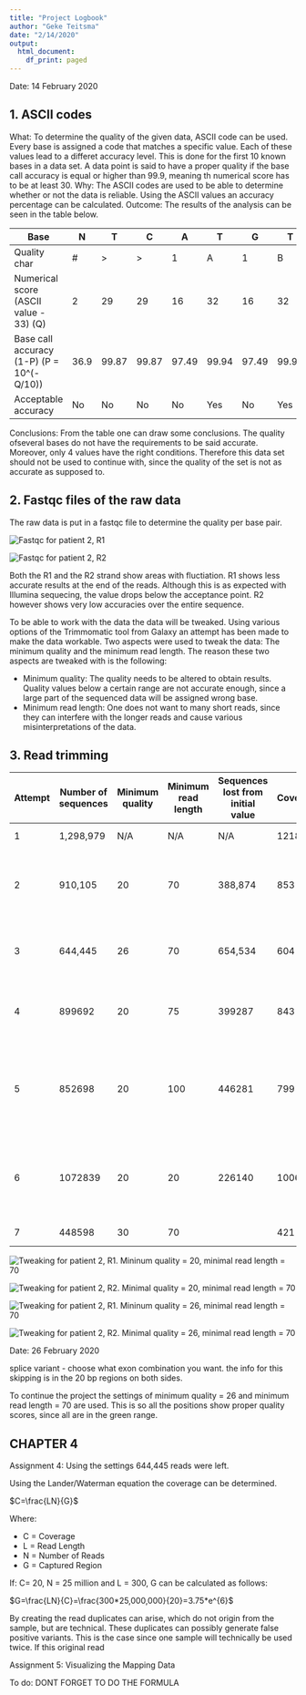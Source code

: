 ```yaml
---
title: "Project Logbook"
author: "Geke Teitsma"
date: "2/14/2020"
output:
  html_document:
    df_print: paged
---
```


Date: 14 February 2020

## 1. ASCII codes

What: 
  To determine the quality of the given data, ASCII code can be used. Every base is assigned a code that matches a specific value. Each of these values lead to a differet accuracy level. This is done for the first 10 known bases in a data set. 
A data point is said to have a proper quality if the base call accuracy is equal or higher than 99.9, meaning th numerical score has to be at least 30.
Why: 
  The ASCII codes are used to be able to determine whether or not the data is reliable. Using the ASCII values an accuracy percentage can be calculated. 
Outcome: 
  The results of the analysis can be seen in the table below.


| Base | N | T | C | A | T | G | T | A | C | G |
|---|---|---|---|---|---|---|---|---|---|---|
| Quality char| # | > | > | 1 | A | 1 | B | 3 | B | 1 |
| Numerical score (ASCII value - 33) (Q) | 2 | 29 | 29 | 16 | 32 | 16 | 32 | 16 | 33 | 18 | 33 | 16 | 
|Base call accuracy (1-P) (P = 10^(-Q/10)) | 36.9 | 99.87 | 99.87 | 97.49 | 99.94 | 97.49 | 99.95 | 98.42 | 99.95 | 97.49 |
|Acceptable accuracy | No | No | No | No | Yes | No | Yes | No | Yes | No | Yes | No | 

Conclusions: 
  From the table one can draw some conclusions. The quality ofseveral bases do not have the requirements to be said accurate. Moreover, only 4 values have the right conditions. Therefore this data set should not be used to continue with, since the quality of the set is not as accurate as supposed to. 


## 2. Fastqc files of the raw data

The raw data is put in a fastqc file to determine the quality per base pair. 

![Fastqc for patient 2, R1](/homes/gjteitsma/Desktop/images/raw_data_R1.png)

![Fastqc for patient 2, R2](/homes/gjteitsma/Desktop/images/raw_data_R2.png)

Both the R1 and the R2 strand show areas with fluctiation. R1 shows less accurate results at the end of the reads. Although this is as expected with Illumina sequecing, the value drops below the acceptance point. 
R2 however shows very low accuracies over the entire sequence. 

To be able to work with the data the data will be tweaked. Using various options of the Trimmomatic tool from Galaxy an attempt has been made to make the data workable. 
Two aspects were used to tweak the data: The minimum quality and the minimum read length. 
The reason these two aspects are tweaked with is the following:

* Minimum quality: The quality needs to be altered to obtain results. Quality values below a certain range are not accurate enough, since a large part of the sequenced data will be assigned wrong base. 
* Minimum read length: One does not want to many short reads, since they can interfere with the longer reads and cause various misinterpretations of the data. 

## 3. Read trimming




|Attempt | Number of sequences | Minimum quality | Minimum read length | Sequences lost from initial value|Coverage| Conclusion |  
| --- | ---| --- | --- | --- | --- | --- |
|1 | 1,298,979 | N/A | N/A | N/A | 1218 | Initial data set |
|2 | 910,105 | 20 | 70 | 388,874 | 853 | First trimming step. First bp shows very low quality (18) | 
|3 | 644,445 | 26 | 70 | 654,534 | 604 | All positions above 30 quality score  | 
|4 | 899692 | 20 | 75 | 399287 | 843 | No variation from the second attempt  | 
|5 | 852698 | 20 | 100  | 446281 | 799 | Hardly any variation of the fastQC plot in comparison to the second attempt  | 
|6 | 1072839 | 20 | 20 |  226140 | 1006  | The overall mean quality is lower than the mean value at attempt 2 | 
|7 | 448598 | 30  | 70 |  | 421 |  All qualities at least 32 | 




![Tweaking for patient 2, R1. Mininum quality = 20, minimal read length = 70](/homes/gjteitsma/Desktop/images/Tweaking_R1_Mini_quality_=_20,minimal_read_length=70.png)

![Tweaking for patient 2, R2. Minimal quality = 20, minimal read length = 70](/homes/gjteitsma/Desktop/images/Tweaking_R2_Mini_quality_=_20,minimal_read_length=70.png)

![Tweaking for patient 2, R1. Mininum quality = 26, minimal read length = 70](/homes/gjteitsma/Desktop/images/Tweaking_R1_Mini_quality_=_26,minimal_read_length=70.png)

![Tweaking for patient 2, R2. Minimal quality = 26, minimal read length = 70](/homes/gjteitsma/Desktop/images/Tweaking_R2_Mini_quality_=_26,minimal_read_length=70.png)


Date: 26 February 2020

splice variant - choose what exon combination you want. 
the info for this skipping is in the 20 bp regions on both sides. 


To continue the project the settings of minimum quality = 26 and minimum read length = 70 are used. 
This is so all the positions show proper quality scores, since all are in the green range. 

## CHAPTER 4


Assignment 4: 
    Using the settings 644,445 reads were left. 
    
Using the Lander/Waterman equation the coverage can be determined. 

$C=\frac{LN}{G}$

Where:

* C = Coverage
* L = Read Length
* N = Number of Reads
* G = Captured Region

If: C= 20, N = 25 million and L = 300, G can be calculated as follows:

$G=\frac{LN}{C}=\frac{300*25,000,000}{20}=3.75*e^{6}$

By creating the read duplicates can arise, which do not origin from the sample, but are technical. These duplicates can possibly generate false positive variants. This is the case since one sample will technically be used twice. If this original read 


Assignment 5: Visualizing the Mapping Data




To do: DONT FORGET TO DO THE FORMULA
